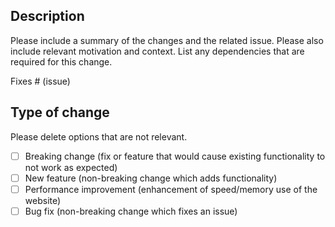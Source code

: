 ## Description

Please include a summary of the changes and the related issue. Please also include relevant motivation and context. List any dependencies that are required for this change.

Fixes # (issue)

## Type of change

Please delete options that are not relevant.

- [ ] Breaking change (fix or feature that would cause existing functionality to not work as expected)
- [ ] New feature (non-breaking change which adds functionality)
- [ ] Performance improvement (enhancement of speed/memory use of the website)
- [ ] Bug fix (non-breaking change which fixes an issue)
